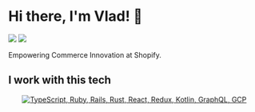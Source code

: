 # Hi there, I'm Vlad! 👋

<p align="left">
<a href="https://vladtutunea.com"><img src="https://img.shields.io/badge/-vladtutunea.com-3423A6?style=flat&logo=Google-Chrome&logoColor=white"/></a>
<a href="https://www.linkedin.com/in/vlad-tutunea-b3246291/"><img src="https://img.shields.io/badge/-Vlad%20Tutunea-0077B5?style=flat&logo=Linkedin&logoColor=white"/></a>

Empowering Commerce Innovation at Shopify.

## I work with this tech
<p align="center">
    <a href="#">
        <img src="https://skillicons.dev/icons?i=ts,ruby,rails,rust,react,redux,kotlin,graphql,gcp" alt="TypeScript, Ruby, Rails, Rust, React, Redux, Kotlin, GraphQL, GCP" />
    </a>
</p>
